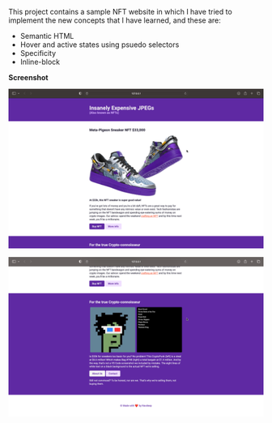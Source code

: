 This project contains a sample NFT website in which I have tried to implement the new concepts that I have learned, and these are:
 <ul><li>Semantic HTML</li>
     <li>Hover and active states using psuedo selectors</li>
     <li>Specificity</li>
     <li>Inline-block</li>
     </ul>
 
 
 **Screenshot**

![Top part of thesite](https://github.com/Navdeepkhubber/FrontendProjects/blob/main/NFT%20Site/images/Output1.png "NFT Site top part")
 
![Bottom part of the site](https://github.com/Navdeepkhubber/FrontendProjects/blob/main/NFT%20Site/images/Output2.png "NFT Site bottom part") 

